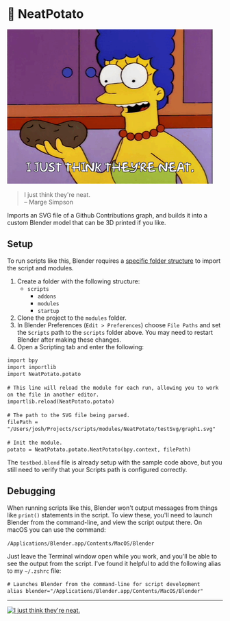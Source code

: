 # 🥔 NeatPotato

![Marge and her potato.](images/marge_01.gif)
> I just think they're neat.  
> – Marge Simpson


Imports an SVG file of a Github Contributions graph, and builds it into a custom Blender model that can be 3D printed if you like.

## Setup

To run scripts like this, Blender requires a [specific folder structure](https://docs.blender.org/manual/en/latest/editors/preferences/file_paths.html) to import the script and modules. 

1. Create a folder with the following structure:
	* `scripts`
		- `addons`
		- `modules`
		- `startup`
2. Clone the project to the `modules` folder.
3. In Blender Preferences (`Edit > Preferences`) choose `File Paths` and set the `Scripts` path to the `scripts` folder above. You may need to restart Blender after making these changes.
4. Open a Scripting tab and enter the following:

```
import bpy
import importlib
import NeatPotato.potato

# This line will reload the module for each run, allowing you to work on the file in another editor.
importlib.reload(NeatPotato.potato)

# The path to the SVG file being parsed.
filePath = "/Users/josh/Projects/scripts/modules/NeatPotato/testSvg/graph1.svg"

# Init the module.
potato = NeatPotato.potato.NeatPotato(bpy.context, filePath)
```

The `testbed.blend` file is already setup with the sample code above, but you still need to verify that your Scripts path is configured correctly.

## Debugging

When running scripts like this, Blender won't output messages from things like `print()` statements in the script. To view these, you'll need to launch Blender from the command-line, and view the script output there. On macOS you can use the command:

`/Applications/Blender.app/Contents/MacOS/Blender`

Just leave the Terminal window open while you work, and you'll be able to see the output from the script. I've found it helpful to add the following alias to my `~/.zshrc` file:

```
# Launches Blender from the command-line for script development
alias blender="/Applications/Blender.app/Contents/MacOS/Blender"
```

---

[![I just think they're neat.](https://img.youtube.com/vi/DrQqajtiRt4/0.jpg)](https://www.youtube.com/watch?v=DrQqajtiRt4)
